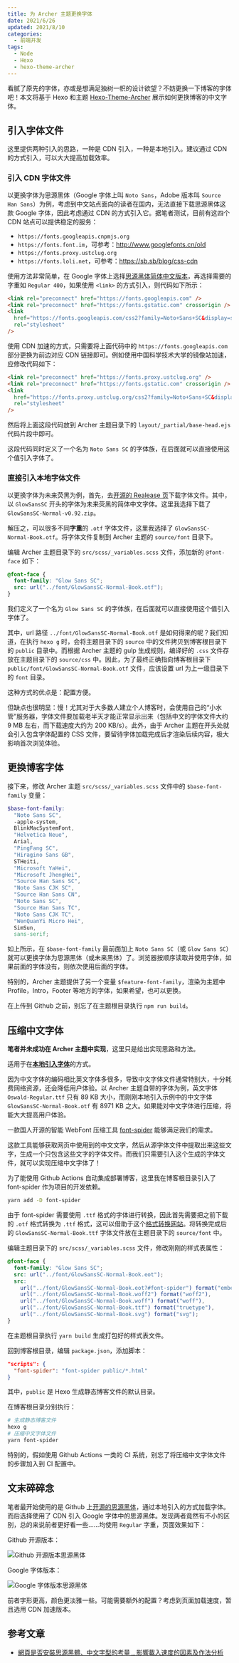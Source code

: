 ```yaml
---
title: 为 Archer 主题更换字体
date: 2021/6/26
updated: 2021/8/10
categories:
  - 前端开发
tags:
  - Node
  - Hexo
  - hexo-theme-archer
---
```


看腻了原先的字体，亦或是想满足独树一帜的设计欲望？不妨更换一下博客的字体吧！本文将基于 Hexo 和主题 [Hexo-Theme-Archer](https://github.com/fi3ework/hexo-theme-archer) 展示如何更换博客的中文字体。

## 引入字体文件

这里提供两种引入的思路，一种是 CDN 引入，一种是本地引入。建议通过 CDN 的方式引入，可以大大提高加载效率。

### 引入 CDN 字体文件

以更换字体为思源黑体（Google 字体上叫 `Noto Sans`，Adobe 版本叫 `Source Han Sans`）为例，考虑到中文站点面向的读者在国内，无法直接下载思源黑体这款 Google 字体，因此考虑通过 CDN 的方式引入它。据笔者测试，目前有这四个 CDN 站点可以提供稳定的服务：

- `https://fonts.googleapis.cnpmjs.org`
- `https://fonts.font.im`，可参考：<http://www.googlefonts.cn/old>
- `https://fonts.proxy.ustclug.org`
- `https://fonts.loli.net`，可参考：<https://sb.sb/blog/css-cdn>

使用方法非常简单，在 Google 字体上选择[思源黑体简体中文版本](https://fonts.google.com/specimen/Noto+Sans+SC?subset=chinese-simplified#standard-styles)，再选择需要的字重如 `Regular 400`，如果使用 `<link>` 的方式引入，则代码如下所示：

```html
<link rel="preconnect" href="https://fonts.googleapis.com" />
<link rel="preconnect" href="https://fonts.gstatic.com" crossorigin />
<link
  href="https://fonts.googleapis.com/css2?family=Noto+Sans+SC&display=swap"
  rel="stylesheet"
/>
```

使用 CDN 加速的方式，只需要将上面代码中的 `https://fonts.googleapis.com` 部分更换为前边对应 CDN 链接即可。例如使用中国科学技术大学的镜像站加速，应修改代码如下：

```html
<link rel="preconnect" href="https://fonts.proxy.ustclug.org" />
<link rel="preconnect" href="https://fonts.gstatic.com" crossorigin />
<link
  href="https://fonts.proxy.ustclug.org/css2?family=Noto+Sans+SC&display=swap"
  rel="stylesheet"
/>
```

然后将上面这段代码放到 Archer 主题目录下的 `layout/_partial/base-head.ejs` 代码片段中即可。

这段代码同时定义了一个名为 `Noto Sans SC` 的字体族，在后面就可以直接使用这个值引入字体了。

### 直接引入本地字体文件

以更换字体为未来荧黑为例，首先，去[开源的 Realease 页](https://github.com/welai/glow-sans/releases)下载字体文件。其中，以 `GlowSansSC` 开头的字体为未来荧黑的简体中文字体。这里我选择下载了 `GlowSansSC-Normal-v0.92.zip`。

解压之，可以很多不同**字重**的 `.otf` 字体文件，这里我选择了 `GlowSansSC-Normal-Book.otf`。将字体文件复制到 Archer 主题的 `source/font` 目录下。

编辑 Archer 主题目录下的 `src/scss/_variables.scss` 文件，添加新的 `@font-face` 如下：

```scss
@font-face {
  font-family: "Glow Sans SC";
  src: url("../font/GlowSansSC-Normal-Book.otf");
}
```

我们定义了一个名为 `Glow Sans SC` 的字体族，在后面就可以直接使用这个值引入字体了。

其中，url 路径 `../font/GlowSansSC-Normal-Book.otf` 是如何得来的呢？我们知道，在执行 `hexo g` 时，会将主题目录下的 `source` 中的文件拷贝到博客根目录下的 `public` 目录中。而根据 Archer 主题的 gulp 生成规则，编译好的 `.css` 文件存放在主题目录下的 `source/css` 中。因此，为了最终正确指向博客根目录下 `public/font/GlowSansSC-Normal-Book.otf` 文件，应该设置 url 为上一级目录下的 `font` 目录。

这种方式的优点是：配置方便。

但缺点也很明显：慢！尤其对于大多数人建立个人博客时，会使用自己的“小水管”服务器，字体文件要加载老半天才能正常显示出来（包括中文的字体文件大约 9 MB 左右，而下载速度大约为 200 KB/s）。此外，由于 Archer 主题在开头处就会引入包含字体配置的 CSS 文件，要留待字体加载完成后才渲染后续内容，极大影响首次浏览体验。

## 更换博客字体

接下来，修改 Archer 主题 `src/scss/_variables.scss` 文件中的 `$base-font-family` 变量：

```scss
$base-font-family:
  "Noto Sans SC",
  -apple-system,
  BlinkMacSystemFont,
  "Helvetica Neue",
  Arial,
  "PingFang SC",
  "Hiragino Sans GB",
  STHeiti,
  "Microsoft YaHei",
  "Microsoft JhengHei",
  "Source Han Sans SC",
  "Noto Sans CJK SC",
  "Source Han Sans CN",
  "Noto Sans SC",
  "Source Han Sans TC",
  "Noto Sans CJK TC",
  "WenQuanYi Micro Hei",
  SimSun,
  sans-serif;
```

如上所示，在 `$base-font-family` 最前面加上 `Noto Sans SC`（或 `Glow Sans SC`）就可以更换字体为思源黑体（或未来黑体）了。浏览器按顺序读取并使用字体，如果前面的字体没有，则依次使用后面的字体。

特别的，Archer 主题提供了另一个变量 `$feature-font-family`，渲染为主题中 Profile，Intro，Footer 等地方的字体，如果希望，也可以更换。

在上传到 Github 之前，别忘了在主题根目录执行 `npm run build`。

## 压缩中文字体

**笔者并未成功在 Archer 主题中实现**，这里只是给出实现思路和方法。

适用于在[**本地引入字体**](#直接引入本地字体文件)的方式。

因为中文字体的编码相比英文字体多很多，导致中文字体文件通常特别大，十分耗费网络资源，还会降低用户体验。以 Archer 主题自带的字体为例，英文字体 `Oswald-Regular.ttf` 只有 89 KB 大小，而刚刚本地引入示例中的中文字体 `GlowSansSC-Normal-Book.otf` 有 8971 KB 之大。如果能对中文字体进行压缩，将能大大提高用户体验。

一款国人开源的智能 WebFont 压缩工具 [font-spider](https://github.com/aui/font-spider) 能够满足我们的需求。

这款工具能够获取网页中使用到的中文文字，然后从源字体文件中提取出来这些文字，生成一个只包含这些文字的字体文件。而我们只需要引入这个生成的字体文件，就可以实现压缩中文字体了！

为了能使用 Github Actions 自动集成部署博客，这里我在博客根目录引入了 font-spider 作为项目的开发依赖。

```bash
yarn add -D font-spider
```

由于 font-spider 需要使用 `.ttf` 格式的字体进行转换，因此首先需要把之前下载的 `.otf` 格式转换为 `.ttf` 格式，这可以借助于这个[格式转换网站](https://convertio.co/zh/otf-ttf/)。将转换完成后的 `GlowSansSC-Normal-Book.ttf` 字体文件放在主题目录下的 `source/font` 中。

编辑主题目录下的 `src/scss/_variables.scss` 文件，修改刚刚的样式表属性：

```scss
@font-face {
  font-family: "Glow Sans SC";
  src: url("../font/GlowSansSC-Normal-Book.eot");
  src:
    url("../font/GlowSansSC-Normal-Book.eot?#font-spider") format("embedded-opentype"),
    url("../font/GlowSansSC-Normal-Book.woff2") format("woff2"),
    url("../font/GlowSansSC-Normal-Book.woff") format("woff"),
    url("../font/GlowSansSC-Normal-Book.ttf") format("truetype"),
    url("../font/GlowSansSC-Normal-Book.svg") format("svg");
}
```

在主题根目录执行 `yarn build` 生成打包好的样式表文件。

回到博客根目录，编辑 `package.json`，添加脚本：

```json
"scripts": {
  "font-spider": "font-spider public/*.html"
}
```

其中，`public` 是 Hexo 生成静态博客文件的默认目录。

在博客根目录分别执行：

```bash
# 生成静态博客文件
hexo g
# 压缩中文字体文件
yarn font-spider
```

特别的，假如使用 Github Actions 一类的 CI 系统，别忘了将压缩中文字体文件的步骤加入到 CI 配置中。

## 文末碎碎念

笔者最开始使用的是 Github 上[开源的思源黑体](https://github.com/adobe-fonts/source-han-sans)，通过本地引入的方式加载字体。而后选择使用了 CDN 引入 Google 字体中的思源黑体。发现两者竟然有不小的区别，总的来说前者更好看一些……均使用 `Regular` 字重，页面效果如下：

Github 开源版本：

![Github 开源版本思源黑体](https://cdn.jsdelivr.net/gh/lolipopj/LolipopJ.github.io/2021/06/25/web-font-for-hexo-theme-archer/Github-Open-Source-Version.png)

Google 字体版本：

![Google 字体版本思源黑体](https://cdn.jsdelivr.net/gh/lolipopj/LolipopJ.github.io/2021/06/25/web-font-for-hexo-theme-archer/Google-Fonts-Version.png)

前者字形更高，颜色更淡雅一些。可能需要额外的配置？考虑到页面加载速度，暂且选用 CDN 加速版本。

## 参考文章

- [網頁是否安裝思源黑體、中文字型的考量﹍影響載入速度的因素及作法分析](https://www.wfublog.com/2019/01/noto-sans-serif-traditional-chinese-web-font_11.html)
